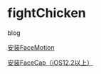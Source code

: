 # fightChicken
blog

<a href="itms-services://?action=download-manifest&url=https://807183087.github.io/FaceMotion/iOS12.2/manifest.plist">安装FaceMotion</a>

<a href="itms-services://?action=download-manifest&url=https://807183087.github.io/FaceCap/iOS12.2/manifest.plist">安装FaceCap（iOS12.2以上）</a>


<!--
<script type="text/javascript" color="0,255,0" opacity="0.7" zindex="-2" count="100" src="./canvas_01/canvas-nest.min.js"></script>
-->